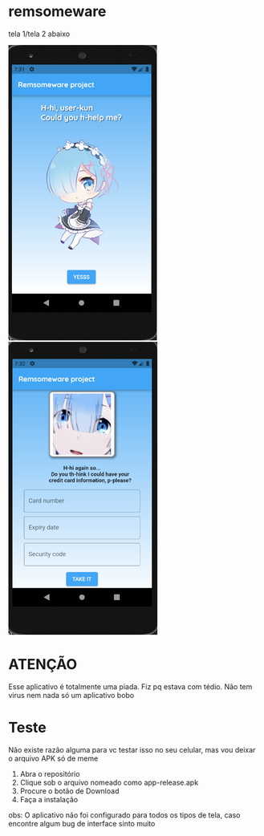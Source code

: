 # remsomeware

tela 1/tela 2 abaixo

![Alt text](remsapp/lib/assets/imgs/rems1.png)   ![Alt text](remsapp/lib/assets/imgs/rems2.png)

# ATENÇÃO 

Esse aplicativo é totalmente uma piada. Fiz pq estava com tédio. Não tem virus nem nada só um aplicativo bobo

# Teste

Não existe razão alguma para vc testar isso no seu celular, mas vou deixar o arquivo APK só de meme

1. Abra o repositório
2. Clique sob o arquivo nomeado como app-release.apk
3. Procure o botão de Download
4. Faça a instalação

obs: O aplicativo não foi configurado para todos os tipos de tela, caso encontre algum bug de interface sinto muito
